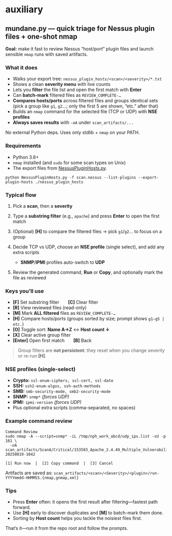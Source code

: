 # auxiliary

## mundane.py — quick triage for Nessus plugin files + one-shot nmap

**Goal:** make it fast to review Nessus “host/port” plugin files and launch sensible `nmap` runs with saved artifacts.

### What it does

* Walks your export tree: `nessus_plugin_hosts/<scan>/<severity>/*.txt`
* Shows a clean **severity menu** with live counts
* Lets you **filter** the file list and open the first match with **Enter**
* Can **batch-mark** filtered files as `REVIEW_COMPLETE-…`
* **Compares hosts/ports** across filtered files and groups identical sets
  (pick a group like `g1`, `g2`…; only the first 5 are shown, “etc.” after that)
* Builds an `nmap` command for the selected file (TCP or UDP) with **NSE profiles**
* **Always saves results** with `-oA` under `scan_artifacts/...`

No external Python deps. Uses only stdlib + `nmap` on your PATH.

### Requirements

* Python 3.8+
* `nmap` installed (and `sudo` for some scan types on Unix)
* The export files from [NessusPluginHosts.py](https://github.com/DefensiveOrigins/NessusPluginHosts).
  
`python NessusPluginHosts.py -f scan.nessus --list-plugins --export-plugin-hosts ./nessus_plugin_hosts`

### Typical flow

1. Pick a **scan**, then a **severity**
2. Type a **substring filter** (e.g., `apache`) and press **Enter** to open the first match
3. (Optional) **\[H]** to compare the filtered files → pick `g1`/`g2`… to focus on a group
4. Decide TCP vs UDP, choose an **NSE profile** (single select), and add any extra scripts

   * **SNMP**/**IPMI** profiles auto-switch to **UDP**
5. Review the generated command, **Run** or **Copy**, and optionally mark the file as reviewed

### Keys you’ll use

* **\[F]** Set substring filter  **\[C]** Clear filter
* **\[R]** View reviewed files (read-only)
* **\[M]** Mark **ALL filtered** files as `REVIEW_COMPLETE-…`
* **\[H]** Compare hosts/ports (groups sorted by size; prompt shows `g1–g5 | etc.`)
* **\[O]** Toggle sort: **Name A→Z** ↔ **Host count ↓**
* **\[X]** Clear active group filter
* **\[Enter]** Open first match  **\[B]** Back

> Group filters are **not persistent**: they reset when you change severity or re-run **\[H]**.

### NSE profiles (single-select)

* **Crypto:** `ssl-enum-ciphers, ssl-cert, ssl-date`
* **SSH:** `ssh2-enum-algos, ssh-auth-methods`
* **SMB:** `smb-security-mode, smb2-security-mode`
* **SNMP:** `snmp*` *(forces UDP)*
* **IPMI:** `ipmi-version` *(forces UDP)*
* Plus optional extra scripts (comma-separated, no spaces)

### Example command review

```text
Command Review
sudo nmap -A --script=snmp* -iL /tmp/nph_work_abcd/udp_ips.list -sU -p 161 \
  -oA scan_artifacts/ScanA/Critical/153583_Apache_2.4.49_Multiple_Vulnerabilities/run-20250819-1042

[1] Run now  |  [2] Copy command  |  [3] Cancel
```

Artifacts are saved as:
`scan_artifacts/<scan>/<Severity>/<plugin>/run-YYYYmmdd-HHMMSS.{nmap,gnmap,xml}`

### Tips

* Press **Enter** often: it opens the first result after filtering—fastest path forward.
* Use **\[H]** early to discover duplicates and **\[M]** to batch-mark them done.
* Sorting by **Host count** helps you tackle the noisiest files first.

That’s it—run it from the repo root and follow the prompts.
